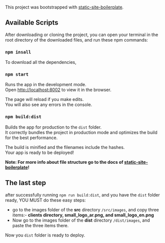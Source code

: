 This project was bootstrapped with [static-site-boilerplate](https://docs.staticsiteboilerplate.com/).

## Available Scripts

After downloading or cloning the project, you can open your terminal in the root directory of the downloaded files,
and run these npm commands:

### `npm insall`
To download all the dependencies,

### `npm start`

Runs the app in the development mode.<br />
Open [http://localhost:8002](http://localhost:8002) to view it in the browser.

The page will reload if you make edits.<br />
You will also see any errors in the console.

### `npm build:dist`

Builds the app for production to the `dist` folder.<br />
It correctly bundles the project in production mode and optimizes the build for the best performance.

The build is minified and the filenames include the hashes.<br />
Your app is ready to be deployed!



**Note: For more info about file structure go to the docs of [static-site-boilerplate](https://docs.staticsiteboilerplate.com/)!**


## The last step

after successfully running `npm run build:dist`, and you have the `dist` folder ready, YOU MUST do these easy steps:
- go to the images folder of the **src** directory  `/src/images`, and copy three items:-  **clients directory, small_logo_ar.png, and small_logo_en.png**
- Now go to  the images folder of the **dist** directory `/dist/images`, and paste the three items there.


Now you `dist` folder is ready to deploy.

